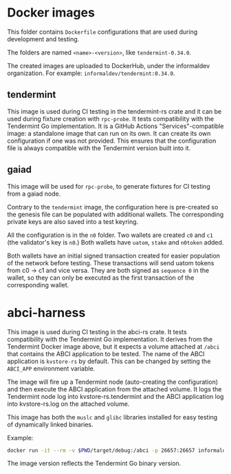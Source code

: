 # Docker images

This folder contains `Dockerfile` configurations that are used during
development and testing.

The folders are named `<name>-<version>`, like `tendermint-0.34.0`.

The created images are uploaded to DockerHub, under the informaldev
organization. For example: `informaldev/tendermint:0.34.0`.

## tendermint

This image is used during CI testing in the tendermint-rs crate and it can be
used during fixture creation with `rpc-probe`.  It tests compatibility with the
Tendermint Go implementation.  It is a GitHub Actions "Services"-compatible
image: a standalone image that can run on its own. It can create its own
configuration if one was not provided. This ensures that the configuration file
is always compatible with the Tendermint version built into it.

## gaiad

This image will be used for `rpc-probe`, to generate fixtures for CI testing
from a gaiad node.

Contrary to the `tendermint` image, the configuration here is pre-created so the
genesis file can be populated with additional wallets. The corresponding private
keys are also saved into a test keyring.

All the configuration is in the `n0` folder. Two wallets are created `c0` and
`c1` (the validator's key is `n0`.) Both wallets have `uatom`, `stake` and
`n0token` added.

Both wallets have an initial signed transaction created for easier population of
the network before testing. These transactions will send uatom tokens from c0 ->
c1 and vice versa. They are both signed as `sequence 0` in the wallet, so they
can only be executed as the first transaction of the corresponding wallet.

# abci-harness

This image is used during CI testing in the abci-rs crate.  It tests
compatibility with the Tendermint Go implementation.  It derives from the
Tendermint Docker image above, but it expects a volume attached at `/abci` that
contains the ABCI application to be tested. The name of the ABCI application is
`kvstore-rs` by default. This can be changed by setting the `ABCI_APP`
environment variable.

The image will fire up a Tendermint node (auto-creating the configuration) and
then execute the ABCI application from the attached volume. It logs the
Tendermint node log into kvstore-rs.tendermint and the ABCI application log into
kvstore-rs.log on the attached volume.

This image has both the `muslc` and `glibc` libraries installed for easy testing
of dynamically linked binaries.

Example:
```bash
docker run -it --rm -v $PWD/target/debug:/abci -p 26657:26657 informaldev/abci-harness:0.34.0
```

The image version reflects the Tendermint Go binary version.
